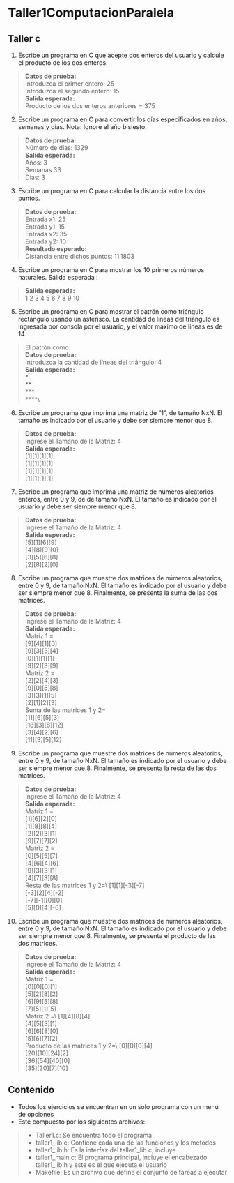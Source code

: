 # Taller1ComputacionParalela

## Taller c
1. Escribe un programa en C que acepte dos enteros del usuario y calcule el producto de los
dos enteros.
> **Datos de prueba:**\
> Introduzca el primer entero: 25 \
>Introduzca el segundo entero: 15 \
>**Salida esperada:**\
>Producto de los dos enteros anteriores = 375 

2. Escribe un programa en C para convertir los días especificados en años, semanas y días.
Nota: Ignore el año bisiesto.
> **Datos de prueba:**\
> Número de días: 1329\
> **Salida esperada:**\
> Años: 3 \
> Semanas 33\
> Días: 3 

3. Escribe un programa en C para calcular la distancia entre los dos puntos.
> **Datos de prueba:**\
> Entrada x1: 25 \
> Entrada y1: 15 \
> Entrada x2: 35 \
> Entrada y2: 10 \
> **Resultado esperado:**\
> Distancia entre dichos puntos: 11.1803

4. Escribe un programa en C para mostrar los 10 primeros números naturales.
Salida esperada :
> **Salida esperada:**\
> 1 2 3 4 5 6 7 8 9 10

5. Escribe un programa en C para mostrar el patrón como triángulo rectángulo usando un
asterisco. La cantidad de líneas del triángulo es ingresada por consola por el usuario, y el valor
máximo de líneas es de 14.
> El patrón como:\
> **Datos de prueba:**\
> Introduzca la cantidad de líneas del triángulo: 4\
> **Salida esperada:**\
> *\
> **\
> ***\
> ****\

6. Escribe un programa que imprima una matriz de “1”, de tamaño NxN. El tamaño es
indicado por el usuario y debe ser siempre menor que 8.
> **Datos de prueba:**\
> Ingrese el Tamaño de la Matriz: 4\
> **Salida esperada:**\
> [1][1][1][1]\
> [1][1][1][1]\
> [1][1][1][1]\
> [1][1][1][1]

7. Escribe un programa que imprima una matriz de números aleatorios enteros, entre 0 y 9, de
de tamaño NxN. El tamaño es indicado por el usuario y debe ser siempre menor que 8.
> **Datos de prueba:**\
> Ingrese el Tamaño de la Matriz: 4\
> **Salida esperada:**\
> [5][1][6][9]\
> [4][8][9][0]\
> [3][5][6][8]\
> [2][8][2][0]

8. Escribe un programa que muestre dos matrices de números aleatorios, entre 0 y 9, de
tamaño NxN. El tamaño es indicado por el usuario y debe ser siempre menor que 8.
Finalmente, se presenta la suma de las dos matrices.
> **Datos de prueba:**\
> Ingrese el Tamaño de la Matriz: 4\
> **Salida esperada:**\
> Matriz 1 =  
> [9][4][1][0]\
> [9][3][3][4]\
> [0][1][1][1]\
> [9][2][3][9]\
> Matriz 2 =\
> [2][2][4][3]\
> [9][0][5][8]\
> [3][3][1][5]\
> [2][1][2][3]\
> Suma de las matrices 1 y 2=\
> [11][6][5][3]\
> [18][3][8][12]\
> [3][4][2][6]\
> [11][3][5][12]

9. Escribe un programa que muestre dos matrices de números aleatorios, entre 0 y 9, de
tamaño NxN. El tamaño es indicado por el usuario y debe ser siempre menor que 8.
Finalmente, se presenta la resta de las dos matrices.
> **Datos de prueba:**\
> Ingrese el Tamaño de la Matriz: 4\
> **Salida esperada:**\
> Matriz 1 = \
> [1][6][2][0]\
> [1][8][8][4]\
> [2][2][3][1]\
> [9][7][7][2]\
> Matriz 2 =\
> [0][5][5][7]\
> [4][6][4][6]\
> [9][3][3][1]\
> [4][7][3][8]\
> Resta de las matrices 1 y 2=\ 
> [1][1][-3][-7]\
> [-3][2][4][-2]\
> [-7][-1][0][0]\
> [5][0][4][-6]

10. Escribe un programa que muestre dos matrices de números aleatorios, entre 0 y 9, de
tamaño NxN. El tamaño es indicado por el usuario y debe ser siempre menor que 8.
Finalmente, se presenta el producto de las dos matrices.
> **Datos de prueba:**\
> Ingrese el Tamaño de la Matriz: 4\
> **Salida esperada:**\
> Matriz 1 = \
> [0][0][0][1]\
> [5][2][8][2]\
> [6][9][5][8]\
> [7][5][1][5]\
> Matriz 2 =\ 
> [1][4][8][4]\
> [4][5][3][1]\
> [6][6][8][0]\
> [5][6][7][2]\
> Producto de las matrices 1 y 2=\ 
> [0][0][0][4]\
> [20][10][24][2]\
> [36][54][40][0]\
> [35][30][7][10]

## Contenido
- Todos los ejercicios se encuentran en un solo programa con un menú de opciones 
- Este compuesto por los siguientes archivos:
> - Taller1.c: Se encuentra todo el programa 
> - taller1_lib.c: Contiene cada una de las funciones y los métodos 
> - taller1_lib.h: Es la interfaz del taller1_lib.c, incluye 
> - taller1_main.c: El programa principal, incluye el encabezado taller1_lib.h y este es el que ejecuta el usuario 
> - Makefile: Es un archivo que define el conjunto de tareas a ejecutar

